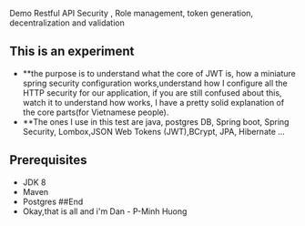 Demo Restful API Security , Role management, token generation, decentralization and validation

## This is an experiment
- **the purpose is to understand what the core of JWT is, how a miniature spring security configuration works,understand how I configure all the HTTP security for our application, if you are still confused about this, watch it to understand how works, I have a pretty solid explanation of the core parts(for Vietnamese people).
- **The ones I use in this test are java, postgres DB, Spring boot, Spring Security, Lombox,JSON Web Tokens (JWT),BCrypt, JPA, Hibernate ...
## Prerequisites
- JDK 8
- Maven
- Postgres
##End
- Okay,that is all and i'm Dan - P-Minh Huong

